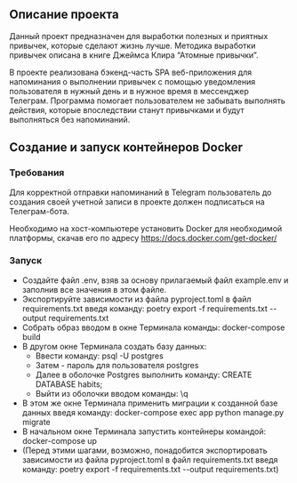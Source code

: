 ## Описание проекта
Данный проект предназначен для выработки полезных и приятных привычек, которые сделают жизнь лучше. Методика выработки привычек описана в книге Джеймса Клира “Атомные привычки”.

В проекте реализована бэкенд-часть SPA веб-приложения для напоминания о выполнении привычек с помощью уведомления пользователя в нужный день и в нужное время в мессенджер Телеграм. Программа помогает пользователем не забывать выполнять действия, которые впоследствии станут привычками и будут выполняться без напоминаний.


## Создание и запуск контейнеров Docker
### Требования
Для корректной отправки напоминаний в Telegram пользователь до создания своей учетной записи в проекте должен подписаться на Телеграм-бота.

Необходимо на хост-компьютере установить Docker для необходимой платформы, скачав его по адресу https://docs.docker.com/get-docker/

### Запуск
- Создайте файл .env, взяв за основу прилагаемый файл example.env и заполнив все значения в этом файле.
- Экспортируйте зависимости из файла pyproject.toml в файл requirements.txt введя команду: poetry export -f requirements.txt --output requirements.txt
- Собрать образ вводом в окне Терминала команды: docker-compose build
- В другом окне Терминала создать базу данных:
  - Ввести команду: psql -U postgres
  - Затем - пароль для пользователя postgres
  - Далее в оболочке Postgres выполнить команду: CREATE DATABASE habits;
  - Выйти из оболочки вводом команды: \q
- В этом же окне Терминала применить миграции к созданной базе данных введя команду: docker-compose exec app python manage.py migrate
- В начальном окне Терминала запустить контейнеры командой: docker-compose up
- (Перед этими шагами, возможно, понадобится экспортировать зависимости из файла pyproject.toml в файл requirements.txt введя команду: poetry export -f requirements.txt --output requirements.txt)
